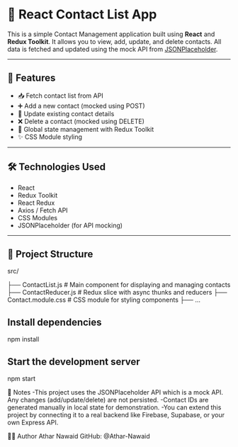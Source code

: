 # 📇 React Contact List App

This is a simple Contact Management application built using **React** and **Redux Toolkit**. It allows you to view, add, update, and delete contacts. All data is fetched and updated using the mock API from [JSONPlaceholder](https://jsonplaceholder.typicode.com).

---

## 🚀 Features

- 📥 Fetch contact list from API
- ➕ Add a new contact (mocked using POST)
- 🔄 Update existing contact details
- ❌ Delete a contact (mocked using DELETE)
- 🧠 Global state management with Redux Toolkit
- ✨ CSS Module styling

---

## 🛠️ Technologies Used

- React
- Redux Toolkit
- React Redux
- Axios / Fetch API
- CSS Modules
- JSONPlaceholder (for API mocking)

---

## 📂 Project Structure

src/

├── ContactList.js # Main component for displaying and managing contacts
├── ContactReducer.js # Redux slice with async thunks and reducers
├── Contact.module.css # CSS module for styling components
├── ...

## Install dependencies
npm install 

## Start the development server
npm start


📌 Notes
-This project uses the JSONPlaceholder API which is a mock API. Any changes (add/update/delete) are not persisted.
-Contact IDs are generated manually in local state for demonstration.
-You can extend this project by connecting it to a real backend like Firebase, Supabase, or your own Express API.

🧑‍💻 Author
Athar Nawaid
GitHub: @Athar-Nawaid
